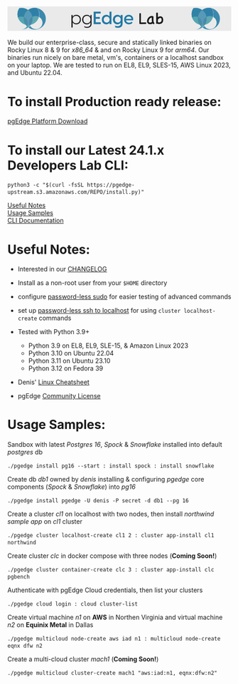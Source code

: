 
![# pgEdge Community Lab](img/pgedge-lab-banner.png)

We build our enterprise-class, secure and statically linked binaries on Rocky Linux 8 & 9 for *x86_64* & and on Rocky Linux 9 for *arm64*.   Our binaries run nicely on bare metal, vm's, containers or a localhost sandbox on your laptop.  We are tested to run on EL8, EL9, SLES-15, AWS Linux 2023, and Ubuntu 22.04.

# To install Production ready release:
[pgEdge Platform Download](https://www.pgedge.com/download)

# To install our Latest 24.1.x Developers Lab CLI:

```
python3 -c "$(curl -fsSL https://pgedge-upstream.s3.amazonaws.com/REPO/install.py)"
```

[Useful Notes](#useful-notes)<br>
[Usage Samples](#usage-samples)<br>
[CLI Documentation](https://github.com/pgedge/cli/blob/REL24_1/cli/README.md)

# Useful Notes:
- Interested in our [CHANGELOG](https://github.com/pgEdge/cli/blob/REL24_1/CHANGELOG.md)

- Install as a non-root user from your `$HOME` directory

- configure [password-less sudo](https://blog.pgedge.org/index.php/2023/04/07/passwordless-sudo/) for easier testing of advanced commands

- set up [password-less ssh to localhost](https://blog.pgedge.org/index.php/2023/06/07/passwordless-ssh-to-localhost-2) for using `cluster localhost-create` commands

- Tested with Python 3.9+ 
  - Python 3.9 on EL8, EL9, SLE-15, & Amazon Linux 2023
  - Python 3.10 on Ubuntu 22.04
  - Python 3.11 on Ubuntu 23.10
  - Python 3.12 on Fedora 39

- Denis' [Linux Cheatsheet](http://lussier.io)

- pgEdge [Community License](https://www.pgedge.com/communitylicense)



# Usage Samples:

Sandbox with latest *Postgres 16*, *Spock* & *Snowflake* installed into default *postgres* db<br>
```
./pgedge install pg16 --start : install spock : install snowflake
```

Create db *db1* owned by *denis* installing & configuring *pgedge* core components (*Spock* & *Snowflake*) into *pg16*

```
./pgedge install pgedge -U denis -P secret -d db1 --pg 16
```


Create a cluster *cl1* on localhost with two nodes, then install *northwind sample app* on *cl1* cluster

```
./pgedge cluster localhost-create cl1 2 : cluster app-install cl1 northwind
```

Create cluster *clc* in docker compose with three nodes (**Coming Soon!**)
```
./pgedge cluster container-create clc 3 : cluster app-install clc pgbench
```

Authenticate with pgEdge Cloud credentials, then list your clusters
```
./pgedge cloud login : cloud cluster-list
```

Create virtual machine *n1* on **AWS** in Northen Virginia and virtual machine *n2* on **Equinix Metal** in Dallas
```
./pgedge multicloud node-create aws iad n1 : multicloud node-create eqnx dfw n2
```

Create a multi-cloud cluster *mach1* (**Coming Soon!**)
```
./pgedge multicloud cluster-create mach1 "aws:iad:n1, eqnx:dfw:n2"
```
